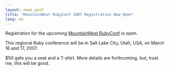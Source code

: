 ```yaml
---
layout: news_post
title: "MountainWest RubyConf 2007 Registration Now Open"
lang: en
---
```


Registration for the upcoming [MountainWest RubyConf][1] is open.

This regional Ruby conference will be in Salt Lake City, Utah, USA, on
March 16 and 17, 2007.

$50 gets you a seat and a T-shirt. More details are forthcoming, but,
trust me, this will be good.



[1]: http://mtnwestruby.org 
